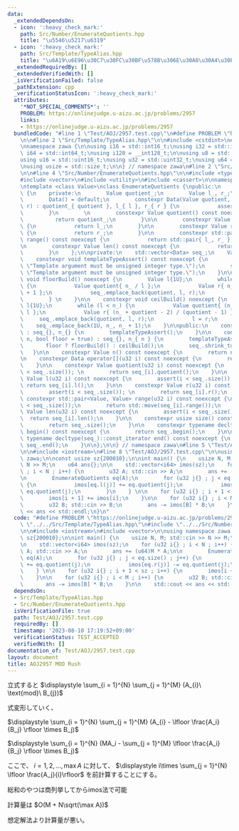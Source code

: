```yaml
---
data:
  _extendedDependsOn:
  - icon: ':heavy_check_mark:'
    path: Src/Number/EnumerateQuotients.hpp
    title: "\u5546\u5217\u6319"
  - icon: ':heavy_check_mark:'
    path: Src/Template/TypeAlias.hpp
    title: "\u6A19\u6E96\u30C7\u30FC\u30BF\u578B\u306E\u30A8\u30A4\u30EA\u30A2\u30B9"
  _extendedRequiredBy: []
  _extendedVerifiedWith: []
  _isVerificationFailed: false
  _pathExtension: cpp
  _verificationStatusIcon: ':heavy_check_mark:'
  attributes:
    '*NOT_SPECIAL_COMMENTS*': ''
    PROBLEM: https://onlinejudge.u-aizu.ac.jp/problems/2957
    links:
    - https://onlinejudge.u-aizu.ac.jp/problems/2957
  bundledCode: "#line 1 \"Test/AOJ/2957.test.cpp\"\n#define PROBLEM \"https://onlinejudge.u-aizu.ac.jp/problems/2957\"\
    \n\n#line 2 \"Src/Template/TypeAlias.hpp\"\n\n#include <cstdint>\n#include <cstddef>\n\
    \nnamespace zawa {\n\nusing i16 = std::int16_t;\nusing i32 = std::int32_t;\nusing\
    \ i64 = std::int64_t;\nusing i128 = __int128_t;\n\nusing u8 = std::uint8_t;\n\
    using u16 = std::uint16_t;\nusing u32 = std::uint32_t;\nusing u64 = std::uint64_t;\n\
    \nusing usize = std::size_t;\n\n} // namespace zawa\n#line 2 \"Src/Number/EnumerateQuotients.hpp\"\
    \n\n#line 4 \"Src/Number/EnumerateQuotients.hpp\"\n\n#include <type_traits>\n\
    #include <vector>\n#include <utility>\n#include <cassert>\n\nnamespace zawa {\n\
    \ntemplate <class Value>\nclass EnumerateQuotients {\npublic:\n    class Data\
    \ {\n    private:\n        Value quotient_;\n        Value l_, r_;\n    public:\n\
    \        Data() = default;\n        constexpr Data(Value quotient, Value l, Value\
    \ r) : quotient_{ quotient }, l_{ l }, r_{ r } {\n            assert(l < r);\n\
    \        }\n        \n        constexpr Value quotient() const noexcept {\n  \
    \          return quotient_;\n        }\n\n        constexpr Value l() const noexcept\
    \ {\n            return l_;\n        }\n\n        constexpr Value r() const noexcept\
    \ {\n            return r_;\n        }\n\n        constexpr std::pair<Value, Value>\
    \ range() const noexcept {\n            return std::pair{ l_, r_ };\n        }\n\
    \n        constexpr Value len() const noexcept {\n            return r_ - l_;\n\
    \        }\n    };\n\nprivate:\n    std::vector<Data> seq_;\n    Value n_;\n\n\
    \    constexpr void templateTypeAssert() const noexcept {\n        static_assert(std::is_integral_v<Value>,\
    \ \"Template argument must be unsigned integer type.\");\n        static_assert(std::is_unsigned_v<Value>,\
    \ \"Template argument must be unsigned integer type.\");\n    }\n\n    constexpr\
    \ void floorBuild() noexcept {\n        Value l{1U};\n        while (l <= n_)\
    \ {\n            Value quotient{ n_ / l };\n            Value r{ n_ / quotient\
    \ + 1 };\n            seq_.emplace_back(quotient, l, r);\n            l = r;\n\
    \        } \n    }\n\n    constexpr void ceilBuild() noexcept {\n        Value\
    \ l{1U};\n        while (l < n_) {\n            Value quotient{ (n_ + l - 1) /\
    \ l };\n            Value r{ (n_ + quotient - 2) / (quotient - 1) };\n       \
    \     seq_.emplace_back(quotient, l, r);\n            l = r;\n        }\n    \
    \    seq_.emplace_back(1U, n_, n_ + 1);\n    }\n\npublic:\n    constexpr EnumerateQuotients()\
    \ : seq_{}, n_{} {\n        templateTypeAssert();\n    }\n\n    constexpr EnumerateQuotients(Value\
    \ n, bool floor = true) : seq_{}, n_{ n } {\n        templateTypeAssert();\n \
    \       floor ? floorBuild() : ceilBuild();\n        seq_.shrink_to_fit();\n \
    \   }\n\n    constexpr Value n() const noexcept {\n        return n_;\n    }\n\
    \n    constexpr Data operator[](u32 i) const noexcept {\n        return seq_[i];\n\
    \    }\n\n    constexpr Value quotient(u32 i) const noexcept {\n        assert(i\
    \ < seq_.size()); \n        return seq_[i].quotient();\n    }\n\n    constexpr\
    \ Value l(u32 i) const noexcept {\n        assert(i < seq_.size()); \n       \
    \ return seq_[i].l();\n    }\n\n    constexpr Value r(u32 i) const noexcept {\n\
    \        assert(i < seq_.size()); \n        return seq_[i].r();\n    }\n\n   \
    \ constexpr std::pair<Value, Value> range(u32 i) const noexcept {\n        assert(i\
    \ < seq_.size());\n        return std::move(seq_[i].range());\n    }\n\n    constexpr\
    \ Value len(u32 i) const noexcept {\n        assert(i < seq_.size());\n      \
    \  return seq_[i].len();\n    }\n\n    constexpr usize size() const noexcept {\n\
    \        return seq_.size();\n    }\n\n    constexpr typename decltype(seq_)::const_iterator\
    \ begin() const noexcept {\n        return seq_.begin();\n    }\n\n    constexpr\
    \ typename decltype(seq_)::const_iterator end() const noexcept {\n        return\
    \ seq_.end();\n    }\n\n};\n\n} // namespace zawa\n#line 5 \"Test/AOJ/2957.test.cpp\"\
    \n\n#include <iostream>\n#line 8 \"Test/AOJ/2957.test.cpp\"\n\nusing namespace\
    \ zawa;\n\nconst usize sz{200010};\n\nint main() {\n    usize N, M; std::cin >>\
    \ N >> M;\n    u64 ans{};\n\n    std::vector<i64> imos(sz);\n    for (u32 i{}\
    \ ; i < N ; i++) {\n        u32 A; std::cin >> A;\n        ans += (u64)M * A;\n\
    \n        EnumerateQuotients eq(A);\n        for (u32 j{} ; j < eq.size() ; j++)\
    \ {\n            imos[eq.l(j)] += eq.quotient(j);\n            imos[eq.r(j)] -=\
    \ eq.quotient(j);\n        }\n    } \n\n    for (u32 i{} ; i + 1 < sz ; i++) {\n\
    \        imos[i + 1] += imos[i];\n    }\n\n    for (u32 i{} ; i < M ; i++) {\n\
    \        u32 B; std::cin >> B;\n        ans -= imos[B] * B;\n    }\n\n    std::cout\
    \ << ans << std::endl;\n}\n"
  code: "#define PROBLEM \"https://onlinejudge.u-aizu.ac.jp/problems/2957\"\n\n#include\
    \ \"../../Src/Template/TypeAlias.hpp\"\n#include \"../../Src/Number/EnumerateQuotients.hpp\"\
    \n\n#include <iostream>\n#include <vector>\n\nusing namespace zawa;\n\nconst usize\
    \ sz{200010};\n\nint main() {\n    usize N, M; std::cin >> N >> M;\n    u64 ans{};\n\
    \n    std::vector<i64> imos(sz);\n    for (u32 i{} ; i < N ; i++) {\n        u32\
    \ A; std::cin >> A;\n        ans += (u64)M * A;\n\n        EnumerateQuotients\
    \ eq(A);\n        for (u32 j{} ; j < eq.size() ; j++) {\n            imos[eq.l(j)]\
    \ += eq.quotient(j);\n            imos[eq.r(j)] -= eq.quotient(j);\n        }\n\
    \    } \n\n    for (u32 i{} ; i + 1 < sz ; i++) {\n        imos[i + 1] += imos[i];\n\
    \    }\n\n    for (u32 i{} ; i < M ; i++) {\n        u32 B; std::cin >> B;\n \
    \       ans -= imos[B] * B;\n    }\n\n    std::cout << ans << std::endl;\n}\n"
  dependsOn:
  - Src/Template/TypeAlias.hpp
  - Src/Number/EnumerateQuotients.hpp
  isVerificationFile: true
  path: Test/AOJ/2957.test.cpp
  requiredBy: []
  timestamp: '2023-08-10 17:19:52+09:00'
  verificationStatus: TEST_ACCEPTED
  verifiedWith: []
documentation_of: Test/AOJ/2957.test.cpp
layout: document
title: AOJ2957 MOD Rush
---
```


立式すると $\displaystyle \sum_{i = 1}^{N} \sum_{j = 1}^{M} (A_{i}\ \text{mod}\ B_{j})$

式変形していく、

$\displaystyle \sum_{i = 1}^{N} \sum_{j = 1}^{M} (A_{i} - \lfloor \frac{A_i}{B_j} \rfloor \times B_j)$

$\displaystyle \sum_{i = 1}^{N} (MA_i - \sum_{j = 1}^{M} \lfloor \frac{A_i}{B_j} \rfloor \times B_j)$

ここで、 $i = 1, 2, \dots, \max A$ に対して、 $\displaystyle i\times \sum_{j = 1}^{N} \lfloor \frac{A_j}{i}\rfloor$ を前計算することにする。

総和のやつは商列挙してからimos法で可能

計算量は $O(M + N\sqrt(\max A))$

想定解法より計算量が悪い。
